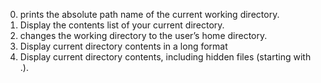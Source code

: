 0. prints the absolute path name of the current working directory.
1. Display the contents list of your current directory.
2. changes the working directory to the user’s home directory.
3. Display current directory contents in a long format
4. Display current directory contents, including hidden files (starting with .).
